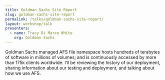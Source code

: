 ```yaml
---
title: Goldman Sachs Site Report
slug: goldman-sachs-site-report
permalink: /talks/goldman-sachs-site-report/
layout: workshop/talk
presenters:
  - name: Tracy Di Marco White
    org: Goldman Sachs
---
```


Goldman Sachs managed AFS file namespace hosts hundreds of terabytes of
software in millions of volumes; and is continuously accessed by more than 175k
clients worldwide.  I’ll be reviewing the history of our deployment, sharing
information about our testing and deployment, and talking about how we use AFS.

